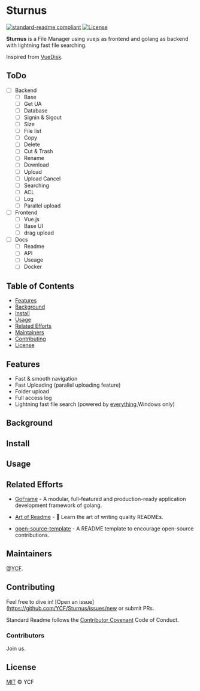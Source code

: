 # Sturnus

[![standard-readme compliant](https://img.shields.io/badge/readme%20style-standard-brightgreen.svg?style=flat-square)](https://github.com/RichardLitt/standard-readme)
[![License](https://img.shields.io/github/license/gogf/gf.svg?style=flat)](https://github.com/YCF/Sturnus)

**Sturnus** is a File Manager using vuejs as frontend and golang as backend with lightning fast file searching.

Inspired from [VueDisk](https://github.com/ashishdoneriya/vuedisk).



## ToDo

- [ ] Backend
  - [ ] Base
  - [ ] Get UA
  - [ ] Database
  - [ ] Signin & Sigout
  - [ ] Size
  - [ ] File list
  - [ ] Copy
  - [ ] Delete
  - [ ] Cut & Trash
  - [ ] Rename
  - [ ] Download
  - [ ] Upload
  - [ ] Upload Cancel
  - [ ] Searching
  - [ ] ACL
  - [ ] Log
  - [ ] Parallel upload
- [ ] Frontend
  - [ ] Vue.js
  - [ ] Base UI
  - [ ] drag upload
- [ ] Docs
  - [ ] Readme
  - [ ] API
  - [ ] Useage
  - [ ] Docker

## Table of Contents

- [Features](#Features)
- [Background](#background)
- [Install](#install)
- [Usage](#usage)
- [Related Efforts](#related-efforts)
- [Maintainers](#maintainers)
- [Contributing](#contributing)
- [License](#license)

## Features
* Fast & smooth navigation
* Fast Uploading (parallel uploading feature)
* Folder upload
* Full access log
* Lightning fast file search (powered by [everything](https://github.com/YCF/Everything),Windows only)

## Background



## Install



## Usage



## Related Efforts

- [GoFrame](https://github.com/gogf/gf)  - A modular, full-featured and production-ready application development framework of golang.

- [Art of Readme](https://github.com/noffle/art-of-readme) - 💌 Learn the art of writing quality READMEs.
- [open-source-template](https://github.com/davidbgk/open-source-template/) - A README template to encourage open-source contributions.

## Maintainers

[@YCF](https://github.com/YCF).

## Contributing

Feel free to dive in! [Open an issue](https://github.com/YCF/Sturnus/issues/new or submit PRs.

Standard Readme follows the [Contributor Covenant](https://www.contributor-covenant.org/version/2/0/code_of_conduct) Code of Conduct.

### Contributors

Join us.

## License

[MIT](LICENSE) © YCF

